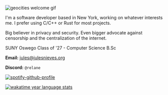 ![geocities welcome gif](https://web.archive.org/web/20030516015427/http://hk.geocities.com:80/smartroyhk/t1.GIF)

I'm a software developer based in New York, working on whatever interests me. I prefer using C/C++ or Rust for most projects.

Big believer in privacy and security. Even bigger advocate against censorship and the centralization of the internet.

SUNY Oswego Class of '27 - Computer Science B.Sc

**Email:** [jules@julesnieves.org](mailto:jules@julesnieves.org)

**Discord:** `@relane`

[![spotify-github-profile](https://spotify-github-profile.kittinanx.com/api/view?uid=psvitaaddictionz&cover_image=true&theme=natemoo-re&show_offline=false&background_color=121212&interchange=true&bar_color=53b14f&bar_color_cover=false)](https://spotify-github-profile.kittinanx.com/api/view?uid=psvitaaddictionz&redirect=true)

[![wakatime year language stats](https://wakatime.com/share/@cstanze/7106d97e-82ce-4669-a55f-975c71ecbaac.png)](https://wakatime.com)
